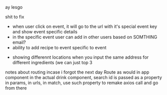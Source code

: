ay lesgo

shit to fix
 - when user click on event, it will go to the url with it's special event key and show event specific details
 - in the specific event user can add in other users based on SOMTHING email?
 - ability to add recipe to event specific to event
 <!-- - rendering the drink detail div -->
 - showing differennt locations when you input the same address for different ingredients (we can just top 3
 
notes about routing incase i forgot the next day
Route as would in app component
in the actual drink component, search id is passed as a property in params, in urls, in match, use such property to remake axios call and go from there


